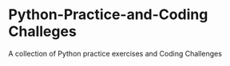 # Python-Practice-and-Coding Challeges 
A collection of Python practice exercises and Coding Challenges
